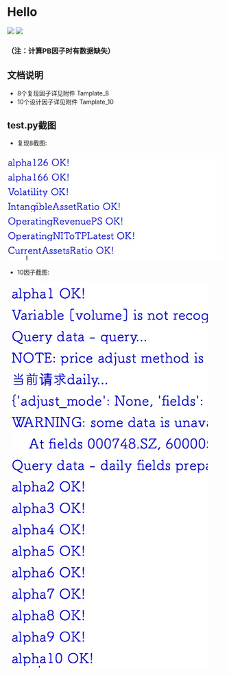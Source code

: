 # Hello
![ ](https://github.com/chenchaofin/logistic-regression/blob/master/5444c5ecb904a4b21567b0ff.svg) ![ ](https://github.com/chenchaofin/logistic-regression/blob/master/python-3.6-blue.svg) 
	
### （注：计算PB因子时有数据缺失）
## 文档说明
- 8个复现因子详见附件 Tamplate_8
- 10个设计因子详见附件 Tamplate_10

## test.py截图
- 复现8截图:

![test_8](https://github.com/chenchaofin/hello-factor/blob/master/test_8_ok.jpg)


- 10因子截图:

![test_8](https://github.com/chenchaofin/hello-factor/blob/master/test_10_ok.jpg)










